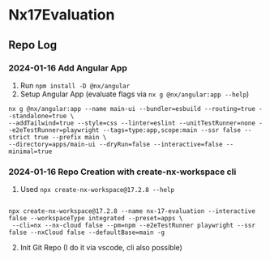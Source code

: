 # Nx17Evaluation

## Repo Log

### 2024-01-16 Add Angular App

1. Run `npm install -D @nx/angular`
2. Setup Angular App (evaluate flags via `nx g @nx/angular:app --help`)

```
nx g @nx/angular:app --name main-ui --bundler=esbuild --routing=true --standalone=true \
--addTailwind=true --style=css --linter=eslint --unitTestRunner=none --e2eTestRunner=playwright --tags=type:app,scope:main --ssr false --strict true --prefix main \
--directory=apps/main-ui --dryRun=false --interactive=false --minimal=true
```

### 2024-01-16 Repo Creation with create-nx-workspace cli

1. Used `npx create-nx-workspace@17.2.8 --help`

```

npx create-nx-workspace@17.2.8 --name nx-17-evaluation --interactive false --workspaceType integrated --preset=apps \
 --cli=nx --nx-cloud false --pm=npm --e2eTestRunner playwright --ssr false --nxCloud false --defaultBase=main -g

```

2. Init Git Repo (I do it via vscode, cli also possible)

